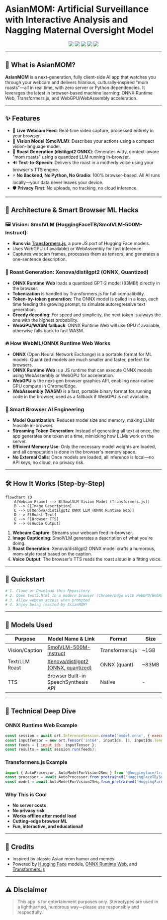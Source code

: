 # AsianMOM: Artificial Surveillance with Interactive Analysis and Nagging Maternal Oversight Model

<p align="center">
  <img src="https://img.shields.io/badge/No%20Backend-100%25%20Browser-blue?style=for-the-badge" />
  <img src="https://img.shields.io/badge/ONNX%20Runtime%20Web-%F0%9F%9A%80%20Edge%20AI-green?style=for-the-badge" />
  <img src="https://img.shields.io/badge/Transformers.js-%F0%9F%A7%AA%20HuggingFace-orange?style=for-the-badge" />
  <img src="https://img.shields.io/badge/WebGPU%20or%20WASM-Accelerated%20Inference-purple?style=for-the-badge" />
  <img src="https://img.shields.io/badge/AI%20MOM-Nagging%20Guaranteed-red?style=for-the-badge" />
</p>

---
## 👀 What is AsianMOM?

**AsianMOM** is a next-generation, fully client-side AI app that watches you through your webcam and delivers hilarious, culturally-inspired "mom roasts"—all in real time, with zero server or Python dependencies. It leverages the latest in browser-based machine learning: ONNX Runtime Web, Transformers.js, and WebGPU/WebAssembly acceleration. 

---

## ✨ Features

- 🎥 **Live Webcam Feed**: Real-time video capture, processed entirely in your browser.
- 🧠 **Vision Model (SmolVLM)**: Describes your actions using a compact vision-language model.
- 🤖 **Roast Generation (distilgpt2 ONNX)**: Generates witty, context-aware "mom roasts" using a quantized LLM running in-browser.
- 🔊 **Text-to-Speech**: Delivers the roast in a motherly voice using your browser's TTS engine.
- ⚡ **No Backend, No Python, No Gradio**: 100% browser-based. All AI runs locally—your data never leaves your device.
- 🛡️ **Privacy First**: No uploads, no tracking, no cloud inference.

---

## 🧩 Architecture & Smart Browser ML Hacks

### 🖼️ Vision: SmolVLM (HuggingFaceTB/SmolVLM-500M-Instruct)
- **Runs via [Transformers.js](https://github.com/xenova/transformers.js)**, a pure JS port of Hugging Face models.
- Uses WebGPU (if available) or WebAssembly for fast inference.
- Captures webcam frames, processes them as tensors, and generates a one-sentence description.

### 📝 Roast Generation: Xenova/distilgpt2 (ONNX, Quantized)
- **ONNX Runtime Web** loads a quantized GPT-2 model (83MB!) directly in the browser.
- **Tokenization** is handled by Transformers.js for full compatibility.
- **Token-by-token generation**: The ONNX model is called in a loop, each time feeding the growing prompt, to simulate autoregressive text generation.
- **Greedy decoding**: For speed and simplicity, the next token is always the one with the highest probability.
- **WebGPU/WASM fallback**: ONNX Runtime Web will use GPU if available, otherwise falls back to fast WASM.

### 🔥 How WebML/ONNX Runtime Web Works
- **ONNX** (Open Neural Network Exchange) is a portable format for ML models. Quantized models are much smaller and faster, perfect for browsers.
- **ONNX Runtime Web** is a JS runtime that can execute ONNX models using WebAssembly or WebGPU for acceleration.
- **WebGPU** is the next-gen browser graphics API, enabling near-native GPU compute in Chrome/Edge.
- **WebAssembly (WASM)** is a fast, portable binary format for running code in the browser, used as a fallback if WebGPU is not available.

### 🦾 Smart Browser AI Engineering
- **Model Quantization**: Reduces model size and memory, making LLMs feasible in-browser.
- **Streaming Token Generation**: Instead of generating all text at once, the app generates one token at a time, mimicking how LLMs work on the server.
- **Efficient Memory Use**: Only the necessary model weights are loaded, and all computation is done in the browser's memory space.
- **No External Calls**: Once models are loaded, all inference is local—no API keys, no cloud, no privacy risk.

---

## 🛠️ How It Works (Step-by-Step)

```mermaid
flowchart TD
    A[Webcam Frame] --> B[SmolVLM Vision Model (Transformers.js)]
    B --> C[Image Description]
    C --> D[Xenova/distilgpt2 ONNX LLM (ONNX Runtime Web)]
    D --> E[Roast Text]
    E --> F[Browser TTS]
    F --> G[Audio Output]
```

1. **Webcam Capture**: Streams your webcam feed in-browser.
2. **Image Captioning**: SmolVLM generates a description of what you're doing.
3. **Roast Generation**: Xenova/distilgpt2 ONNX model crafts a humorous, mom-style roast based on the caption.
4. **Voice Output**: The browser's TTS reads the roast aloud in a fitting voice.

---

## 🚦 Quickstart

```bash
# 1. Clone or Download this Repository
# 2. Open Test5.html in a modern browser (Chrome/Edge with WebGPU/WebAssembly support recommended)
# 3. Allow webcam access when prompted
# 4. Enjoy being roasted by AsianMOM!
```

---

## 🧬 Models Used

| Purpose         | Model Name & Link                                                                 | Format         | Size   |
|-----------------|-----------------------------------------------------------------------------------|---------------|--------|
| Vision/Caption  | [SmolVLM-500M-Instruct](https://huggingface.co/HuggingFaceTB/SmolVLM-500M-Instruct) | Transformers.js| ~1GB   |
| Text/LLM Roast  | [Xenova/distilgpt2 (ONNX, quantized)](https://huggingface.co/Xenova/distilgpt2)      | ONNX (quant)   | ~83MB  |
| TTS             | Browser Built-in SpeechSynthesis API                                              | Native         | -      |

---

## 🧠 Technical Deep Dive

### ONNX Runtime Web Example
```js
const session = await ort.InferenceSession.create('model.onnx', { executionProviders: ['webgpu', 'wasm'] });
const inputTensor = new ort.Tensor('int64', inputIds, [1, inputIds.length]);
const feeds = { input_ids: inputTensor };
const results = await session.run(feeds);
```

### Transformers.js Example
```js
import { AutoProcessor, AutoModelForVision2Seq } from '@huggingface/transformers';
const processor = await AutoProcessor.from_pretrained('HuggingFaceTB/SmolVLM-500M-Instruct');
const model = await AutoModelForVision2Seq.from_pretrained('HuggingFaceTB/SmolVLM-500M-Instruct');
```

### Why This is Cool
- **No server costs**
- **No privacy risk**
- **Works offline after model load**
- **Cutting-edge browser ML**
- **Fun, interactive, and educational!**

---

## 🙏 Credits
- Inspired by classic Asian mom humor and memes
- Powered by [Hugging Face](https://huggingface.co/) models, [ONNX Runtime Web](https://onnxruntime.ai/docs/execution-providers/Web.html), and [Transformers.js](https://github.com/xenova/transformers.js)

---

## ⚠️ Disclaimer
> This app is for entertainment purposes only. Stereotypes are used in a lighthearted, humorous way—please use responsibly and respectfully.


